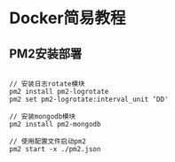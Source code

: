 # Docker简易教程

## PM2安装部署


```

// 安装日志rotate模块
pm2 install pm2-logrotate
pm2 set pm2-logrotate:interval_unit ‘DD'

// 安装mongodb模块
pm2 install pm2-mongodb

// 使用配置文件启动pm2
pm2 start -x ./pm2.json

```

